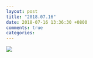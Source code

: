 ```yaml
---
layout: post
title: "2018.07.16"
date: 2018-07-16 13:36:30 +0800
comments: true
categories: 
---
```

![](http://wx2.sinaimg.cn/large/.jpg)

